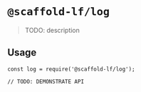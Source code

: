 # `@scaffold-lf/log`

> TODO: description

## Usage

```
const log = require('@scaffold-lf/log');

// TODO: DEMONSTRATE API
```
